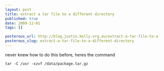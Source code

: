 ```yaml
--- 
layout: post
title: extract a tar file to a different directory
published: true
date: 2009-12-01
tags: []

posterous_url: http://blog.justin.kelly.org.au/extract-a-tar-file-to-a-different-directory
posterous_slug: extract-a-tar-file-to-a-different-directory
---
```

never knew how to do this before, heres the command

```
tar -C /usr -xzvf /data/package.tar.gz
```
